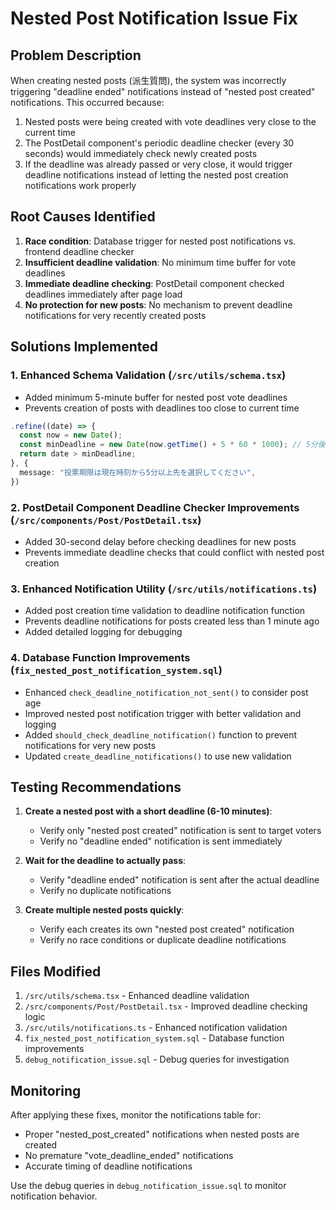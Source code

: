 # Nested Post Notification Issue Fix

## Problem Description

When creating nested posts (派生質問), the system was incorrectly triggering "deadline ended" notifications instead of "nested post created" notifications. This occurred because:

1. Nested posts were being created with vote deadlines very close to the current time
2. The PostDetail component's periodic deadline checker (every 30 seconds) would immediately check newly created posts
3. If the deadline was already passed or very close, it would trigger deadline notifications instead of letting the nested post creation notifications work properly

## Root Causes Identified

1. **Race condition**: Database trigger for nested post notifications vs. frontend deadline checker
2. **Insufficient deadline validation**: No minimum time buffer for vote deadlines
3. **Immediate deadline checking**: PostDetail component checked deadlines immediately after page load
4. **No protection for new posts**: No mechanism to prevent deadline notifications for very recently created posts

## Solutions Implemented

### 1. Enhanced Schema Validation (`/src/utils/schema.tsx`)

- Added minimum 5-minute buffer for nested post vote deadlines
- Prevents creation of posts with deadlines too close to current time

```typescript
.refine((date) => {
  const now = new Date();
  const minDeadline = new Date(now.getTime() + 5 * 60 * 1000); // 5分後
  return date > minDeadline;
}, {
  message: "投票期限は現在時刻から5分以上先を選択してください",
})
```

### 2. PostDetail Component Deadline Checker Improvements (`/src/components/Post/PostDetail.tsx`)

- Added 30-second delay before checking deadlines for new posts
- Prevents immediate deadline checks that could conflict with nested post creation

### 3. Enhanced Notification Utility (`/src/utils/notifications.ts`)

- Added post creation time validation to deadline notification function
- Prevents deadline notifications for posts created less than 1 minute ago
- Added detailed logging for debugging

### 4. Database Function Improvements (`fix_nested_post_notification_system.sql`)

- Enhanced `check_deadline_notification_not_sent()` to consider post age
- Improved nested post notification trigger with better validation and logging
- Added `should_check_deadline_notification()` function to prevent notifications for very new posts
- Updated `create_deadline_notifications()` to use new validation

## Testing Recommendations

1. **Create a nested post with a short deadline (6-10 minutes)**:

   - Verify only "nested post created" notification is sent to target voters
   - Verify no "deadline ended" notification is sent immediately

2. **Wait for the deadline to actually pass**:

   - Verify "deadline ended" notification is sent after the actual deadline
   - Verify no duplicate notifications

3. **Create multiple nested posts quickly**:
   - Verify each creates its own "nested post created" notification
   - Verify no race conditions or duplicate deadline notifications

## Files Modified

1. `/src/utils/schema.tsx` - Enhanced deadline validation
2. `/src/components/Post/PostDetail.tsx` - Improved deadline checking logic
3. `/src/utils/notifications.ts` - Enhanced notification validation
4. `fix_nested_post_notification_system.sql` - Database function improvements
5. `debug_notification_issue.sql` - Debug queries for investigation

## Monitoring

After applying these fixes, monitor the notifications table for:

- Proper "nested_post_created" notifications when nested posts are created
- No premature "vote_deadline_ended" notifications
- Accurate timing of deadline notifications

Use the debug queries in `debug_notification_issue.sql` to monitor notification behavior.
